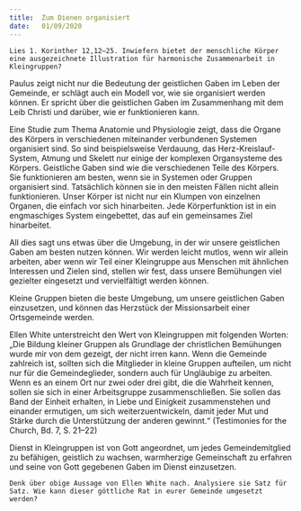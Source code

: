 ```yaml
---
title:  Zum Dienen organisiert
date:   01/09/2020
---
```


`Lies 1. Korinther 12,12–25. Inwiefern bietet der menschliche Körper eine ausgezeichnete Illustration für harmonische Zusammenarbeit in Kleingruppen?`

Paulus zeigt nicht nur die Bedeutung der geistlichen Gaben im Leben der Gemeinde, er schlägt auch ein Modell vor, wie sie organisiert werden können. Er spricht über die geistlichen Gaben im Zusammenhang mit dem Leib Christi und darüber, wie er funktionieren kann.

Eine Studie zum Thema Anatomie und Physiologie zeigt, dass die Organe des Körpers in verschiedenen miteinander verbundenen Systemen organisiert sind. So sind beispielsweise Verdauung, das Herz-Kreislauf-System, Atmung und Skelett nur einige der komplexen Organsysteme des Körpers. Geistliche Gaben sind wie die verschiedenen Teile des Körpers. Sie funktionieren am besten, wenn sie in Systemen oder Gruppen organisiert sind. Tatsächlich können sie in den meisten Fällen nicht allein funktionieren. Unser Körper ist nicht nur ein Klumpen von einzelnen Organen, die einfach vor sich hinarbeiten. Jede Körperfunktion ist in ein engmaschiges System eingebettet, das auf ein gemeinsames Ziel hinarbeitet.

All dies sagt uns etwas über die Umgebung, in der wir unsere geistlichen Gaben am besten nutzen können. Wir werden leicht mutlos, wenn wir allein arbeiten, aber wenn wir Teil einer Kleingruppe aus Menschen mit ähnlichen Interessen und Zielen sind, stellen wir fest, dass unsere Bemühungen viel gezielter eingesetzt und vervielfältigt werden können.

Kleine Gruppen bieten die beste Umgebung, um unsere geistlichen Gaben einzusetzen, und können das Herzstück der Missionsarbeit einer Ortsgemeinde werden.

Ellen White unterstreicht den Wert von Kleingruppen mit folgenden Worten: „Die Bildung kleiner Gruppen als Grundlage der christlichen Bemühungen wurde mir von dem gezeigt, der nicht irren kann. Wenn die Gemeinde zahlreich ist, sollten sich die Mitglieder in kleine Gruppen aufteilen, um nicht nur für die Gemeindeglieder, sondern auch für Ungläubige zu arbeiten. Wenn es an einem Ort nur zwei oder drei gibt, die die Wahrheit kennen, sollen sie sich in einer Arbeitsgruppe zusammenschließen. Sie sollen das Band der Einheit erhalten, in Liebe und Einigkeit zusammenstehen und einander ermutigen, um sich weiterzuentwickeln, damit jeder Mut und Stärke durch die Unterstützung der anderen gewinnt.“ (Testimonies for the Church, Bd. 7, S. 21–22)

Dienst in Kleingruppen ist von Gott angeordnet, um jedes Gemeindemitglied zu befähigen, geistlich zu wachsen, warmherzige Gemeinschaft zu erfahren und seine von Gott gegebenen Gaben im Dienst einzusetzen.

`Denk über obige Aussage von Ellen White nach. Analysiere sie Satz für Satz. Wie kann dieser göttliche Rat in eurer Gemeinde umgesetzt werden?`